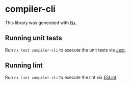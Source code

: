# compiler-cli

This library was generated with [Nx](https://nx.dev).

## Running unit tests

Run `nx test compiler-cli` to execute the unit tests via [Jest](https://jestjs.io).

## Running lint

Run `nx lint compiler-cli` to execute the lint via [ESLint](https://eslint.org/).
